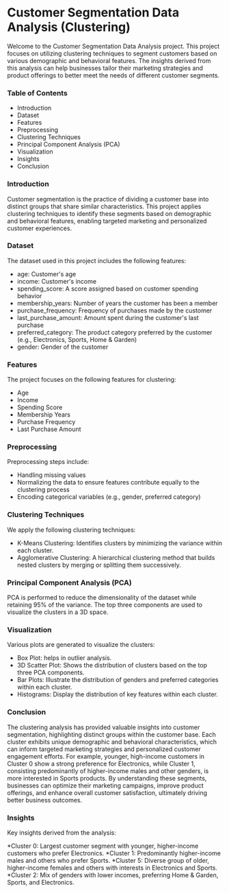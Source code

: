 # Customer Segmentation Data Analysis (Clustering)

Welcome to the Customer Segmentation Data Analysis project. This project focuses on utilizing clustering techniques to segment customers based on various demographic and behavioral features. The insights derived from this analysis can help businesses tailor their marketing strategies and product offerings to better meet the needs of different customer segments.

### Table of Contents
* Introduction
* Dataset
* Features
* Preprocessing
* Clustering Techniques
* Principal Component Analysis (PCA)
* Visualization
* Insights
* Conclusion

### Introduction
Customer segmentation is the practice of dividing a customer base into distinct groups that share similar characteristics. This project applies clustering techniques to identify these segments based on demographic and behavioral features, enabling targeted marketing and personalized customer experiences.

### Dataset
The dataset used in this project includes the following features:

* age: Customer's age
* income: Customer's income
* spending_score: A score assigned based on customer spending behavior
* membership_years: Number of years the customer has been a member
* purchase_frequency: Frequency of purchases made by the customer
* last_purchase_amount: Amount spent during the customer's last purchase
* preferred_category: The product category preferred by the customer (e.g., Electronics, Sports, Home & Garden)
* gender: Gender of the customer

### Features
The project focuses on the following features for clustering:

* Age
* Income
* Spending Score
* Membership Years
* Purchase Frequency
* Last Purchase Amount

### Preprocessing
Preprocessing steps include:

* Handling missing values
* Normalizing the data to ensure features contribute equally to the clustering process
* Encoding categorical variables (e.g., gender, preferred category)

### Clustering Techniques
We apply the following clustering techniques:

* K-Means Clustering: Identifies clusters by minimizing the variance within each cluster.
* Agglomerative Clustering: A hierarchical clustering method that builds nested clusters by merging or splitting them successively.

### Principal Component Analysis (PCA)
PCA is performed to reduce the dimensionality of the dataset while retaining 95% of the variance. The top three components are used to visualize the clusters in a 3D space.

### Visualization
Various plots are generated to visualize the clusters:
* Box Plot: helps in outlier analysis.
* 3D Scatter Plot: Shows the distribution of clusters based on the top three PCA components.
* Bar Plots: Illustrate the distribution of genders and preferred categories within each cluster.
* Histograms: Display the distribution of key features within each cluster.

### Conclusion
The clustering analysis has provided valuable insights into customer segmentation, highlighting distinct groups within the customer base. Each cluster exhibits unique demographic and behavioral characteristics, which can inform targeted marketing strategies and personalized customer engagement efforts. For example, younger, high-income customers in Cluster 0 show a strong preference for Electronics, while Cluster 1, consisting predominantly of higher-income males and other genders, is more interested in Sports products. By understanding these segments, businesses can optimize their marketing campaigns, improve product offerings, and enhance overall customer satisfaction, ultimately driving better business outcomes.

### Insights
Key insights derived from the analysis:

*Cluster 0: Largest customer segment with younger, higher-income customers who prefer Electronics.
*Cluster 1: Predominantly higher-income males and others who prefer Sports.
*Cluster 5: Diverse group of older, higher-income females and others with interests in Electronics and Sports.
*Cluster 2: Mix of genders with lower incomes, preferring Home & Garden, Sports, and Electronics.
